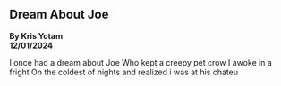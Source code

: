 ## Dream About Joe
**By Kris Yotam**    
**12/01/2024**   

I once had a dream about Joe
Who kept a creepy pet crow
I awoke in a fright
On the coldest of nights
and realized i was at his chateu 
